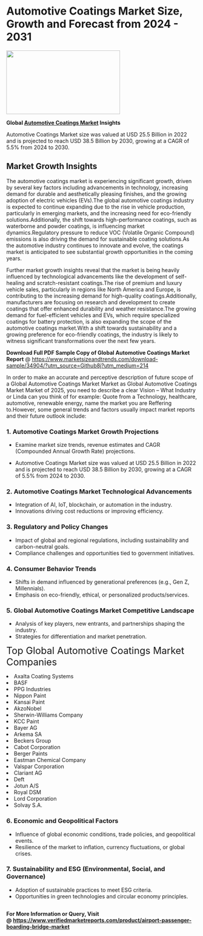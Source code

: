 <H1>Automotive Coatings Market Size, Growth and Forecast from 2024 - 2031</H1><img class="aligncenter size-medium wp-image-584254" src="https://thirdeyenews.in/wp-content/uploads/2024/09/Global-Market-Research-300x168.jpeg" alt="" width="300" height="168" /><p><strong>Global&nbsp;<a href="https://www.marketsizeandtrends.com/download-sample/34904/?utm_source=Github8j?utm_medium=214">Automotive Coatings Market</a> Insights</strong></p><p>Automotive Coatings Market size was valued at USD 25.5 Billion in 2022 and is projected to reach USD 38.5 Billion by 2030, growing at a CAGR of 5.5% from 2024 to 2030.</p><p><h2>Market Growth Insights</h2> <p>The automotive coatings market is experiencing significant growth, driven by several key factors including advancements in technology, increasing demand for durable and aesthetically pleasing finishes, and the growing adoption of electric vehicles (EVs).The global automotive coatings industry is expected to continue expanding due to the rise in vehicle production, particularly in emerging markets, and the increasing need for eco-friendly solutions.Additionally, the shift towards high-performance coatings, such as waterborne and powder coatings, is influencing market dynamics.Regulatory pressure to reduce VOC (Volatile Organic Compound) emissions is also driving the demand for sustainable coating solutions.As the automotive industry continues to innovate and evolve, the coatings market is anticipated to see substantial growth opportunities in the coming years.</p> <p>Further market growth insights reveal that the market is being heavily influenced by technological advancements like the development of self-healing and scratch-resistant coatings.The rise of premium and luxury vehicle sales, particularly in regions like North America and Europe, is contributing to the increasing demand for high-quality coatings.Additionally, manufacturers are focusing on research and development to create coatings that offer enhanced durability and weather resistance.The growing demand for fuel-efficient vehicles and EVs, which require specialized coatings for battery protection, is also expanding the scope of the automotive coatings market.With a shift towards sustainability and a growing preference for eco-friendly coatings, the industry is likely to witness significant transformations over the next few years.<p><span class=""><strong>Download Full PDF Sample Copy of Global Automotive Coatings Market Report</strong> @ <a href="https://www.marketsizeandtrends.com/download-sample/34904/?utm_source=Github8j?utm_medium=214" target="_blank">https://www.marketsizeandtrends.com/download-sample/34904/?utm_source=Github8j?utm_medium=214</a></span></p><p>In order to make an accurate and perceptive description of future scope of a Global&nbsp;Automotive Coatings Market Market as Global&nbsp;Automotive Coatings Market Market of 2025, you need to describe a clear Vision &ndash; What Industry or Linda can you think of for example: Quote from a Technology, healthcare, automotive, renewable energy, name the market you are Reffering to.However, some general trends and factors usually impact market reports and their future outlook include:</p><h3>1.&nbsp;<strong>Automotive Coatings Market Growth Projections</strong></h3><ul><li>Examine market size trends, revenue estimates and CAGR (Compounded Annual Growth Rate) projections.</li><li><p>Automotive Coatings Market size was valued at USD 25.5 Billion in 2022 and is projected to reach USD 38.5 Billion by 2030, growing at a CAGR of 5.5% from 2024 to 2030.</p></li></ul><h3>2.&nbsp;<strong>Automotive Coatings Market Technological Advancements</strong></h3><ul><li>Integration of AI, IoT, blockchain, or automation in the industry.</li><li>Innovations driving cost reductions or improving efficiency.</li></ul><h3>3.&nbsp;<strong>Regulatory and Policy Changes</strong></h3><ul><li>Impact of global and regional regulations, including sustainability and carbon-neutral goals.</li><li>Compliance challenges and opportunities tied to government initiatives.</li></ul><h3>4.&nbsp;<strong>Consumer Behavior Trends</strong></h3><ul><li>Shifts in demand influenced by generational preferences (e.g., Gen Z, Millennials).</li><li>Emphasis on eco-friendly, ethical, or personalized products/services.</li></ul><h3>5.&nbsp;<strong>Global Automotive Coatings Market Competitive Landscape</strong></h3><ul><li>Analysis of key players, new entrants, and partnerships shaping the industry.</li><li>Strategies for differentiation and market penetration.</li></ul><p data-pm-slice="1 1 []"><span style="color: inherit; font-family: inherit; font-size: 25px;">Top Global Automotive Coatings Market Companies</span></p><div class="" data-test-id=""><p><li>Axalta Coating Systems</li><li> BASF</li><li> PPG Industries</li><li> Nippon Paint</li><li> Kansai Paint</li><li> AkzoNobel</li><li> Sherwin-Williams Company</li><li> KCC Paint</li><li> Bayer AG</li><li> Arkema SA</li><li> Beckers Group</li><li> Cabot Corporation</li><li> Berger Paints</li><li> Eastman Chemical Company</li><li> Valspar Corporation</li><li> Clariant AG</li><li> Deft</li><li> Jotun A/S</li><li> Royal DSM</li><li> Lord Corporation</li><li> Solvay S.A.</li></p></div><h3>6.&nbsp;<strong>Economic and Geopolitical Factors</strong></h3><ul><li>Influence of global economic conditions, trade policies, and geopolitical events.</li><li>Resilience of the market to inflation, currency fluctuations, or global crises.</li></ul><h3>7.&nbsp;<strong>Sustainability and ESG (Environmental, Social, and Governance)</strong></h3><ul><li>Adoption of sustainable practices to meet ESG criteria.</li><li>Opportunities in green technologies and circular economy principles.</li></ul><h2><strong style="font-size: 14px;">For More Information or Query, Visit @&nbsp;</strong><a style="background-color: #ffffff; font-size: 14px;" href="https://www.marketsizeandtrends.com/report/automotive-coatings-market/" target="_blank">https://www.verifiedmarketreports.com/product/airport-passenger-boarding-bridge-market</a></h2>